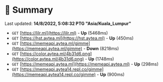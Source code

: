 # 📖 Summary
Last updated: **14/8/2022, 5:08:32 PTG "Asia/Kuala_Lumpur"**

- `GET` [https://lilr.ml](https://lilr.ml) - **Up** (5468ms)
- `GET` [https://hst.aytea.ml](https://hst.aytea.ml) - **Up** (450ms)
- `GET` [https://memeapi.aytea.ml/gimme](https://memeapi.aytea.ml/gimme) - **Down** (8218ms)
- `GET` [https://color.aytea.ml/4b31d6.png](https://color.aytea.ml/4b31d6.png) - **Up** (1748ms)
- `GET` [https://memeapi.aytea.ml](https://memeapi.aytea.ml) - **Up** (298ms)
- `GET` [https://memeapi.aytea14.repl.co/gimme](https://memeapi.aytea14.repl.co/gimme) - **Up** (900ms)
